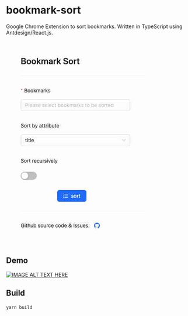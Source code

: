 # bookmark-sort

Google Chrome Extension to sort bookmarks. Written in TypeScript using Antdesign/React.js.

![](./images/images/bookmark-sort.jpg)

## Demo

[![IMAGE ALT TEXT HERE](https://img.youtube.com/vi/sV2ggCEJUDw/0.jpg)](https://www.youtube.com/watch?v=sV2ggCEJUDw)


## Build

```sh
yarn build
```
